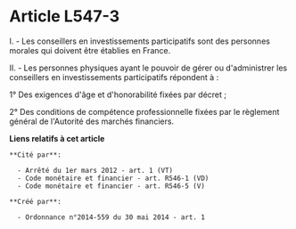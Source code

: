 # Article L547-3

I. - Les conseillers en investissements participatifs sont des personnes morales qui doivent être établies en France. 

II. - Les personnes physiques ayant le pouvoir de gérer ou d'administrer les conseillers en investissements participatifs
répondent à : 

1° Des exigences d'âge et d'honorabilité fixées par décret ; 

2° Des conditions de compétence professionnelle fixées par le règlement général de l'Autorité des marchés financiers.

**Liens relatifs à cet article**

	**Cité par**:

	  - Arrêté du 1er mars 2012 - art. 1 (VT)
	  - Code monétaire et financier - art. R546-1 (VD)
	  - Code monétaire et financier - art. R546-5 (V)

	**Créé par**:

	  - Ordonnance n°2014-559 du 30 mai 2014 - art. 1
